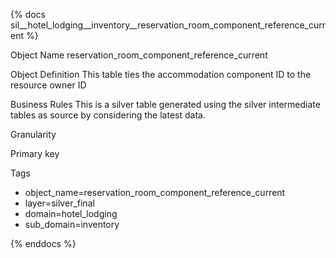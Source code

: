 {% docs sil__hotel_lodging__inventory__reservation_room_component_reference_current %}

Object Name
reservation_room_component_reference_current

Object Definition
This table ties the accommodation component ID to the resource owner ID

Business Rules
This is a silver table generated using the silver intermediate tables as source by considering the latest data.

Granularity

Primary key

Tags
- object_name=reservation_room_component_reference_current
- layer=silver_final
- domain=hotel_lodging
- sub_domain=inventory

{% enddocs %}